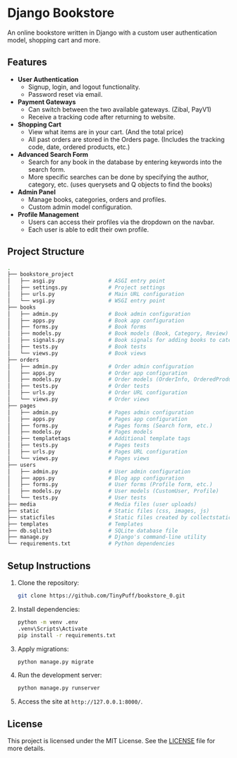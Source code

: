 # Django Bookstore 

An online bookstore written in Django with a custom user authentication model, shopping cart and more.

## Features

- **User Authentication**
  - Signup, login, and logout functionality.
  - Password reset via email.
- **Payment Gateways**
  - Can switch between the two available gateways. (Zibal, PayV1)
  - Receive a tracking code after returning to website.
- **Shopping Cart**
  - View what items are in your cart. (And the total price)
  - All past orders are stored in the Orders page. (Includes the tracking code, date, ordered products, etc.)
- **Advanced Search Form**
  - Search for any book in the database by entering keywords into the search form.
  - More specific searches can be done by specifying the author, category, etc. (uses querysets and Q objects to find the books)
- **Admin Panel**
  - Manage books, categories, orders and profiles.
  - Custom admin model configuration.
- **Profile Management**
  - Users can access their profiles via the dropdown on the navbar. 
  - Each user is able to edit their own profile.

## Project Structure

```bash
.
├── bookstore_project
│   ├── asgi.py                 # ASGI entry point
│   ├── settings.py             # Project settings
│   ├── urls.py                 # Main URL configuration
│   └── wsgi.py                 # WSGI entry point
├── books
│   ├── admin.py                # Book admin configuration
│   ├── apps.py                 # Book app configuration
│   ├── forms.py                # Book forms
│   ├── models.py               # Book models (Book, Category, Review)
│   ├── signals.py              # Book signals for adding books to categories
│   ├── tests.py                # Book tests
│   └── views.py                # Book views
├── orders
│   ├── admin.py                # Order admin configuration
│   ├── apps.py                 # Order app configuration
│   ├── models.py               # Order models (OrderInfo, OrderedProductsInfo, Cart)
│   ├── tests.py                # Order tests
│   ├── urls.py                 # Order URL configuration
│   └── views.py                # Order views
├── pages
│   ├── admin.py                # Pages admin configuration
│   ├── apps.py                 # Pages app configuration
│   ├── forms.py                # Pages forms (Search form, etc.)
│   ├── models.py               # Pages models
│   ├── templatetags            # Additional template tags
│   ├── tests.py                # Pages tests
│   ├── urls.py                 # Pages URL configuration
│   └── views.py                # Pages views
├── users
│   ├── admin.py                # User admin configuration
│   ├── apps.py                 # Blog app configuration
│   ├── forms.py                # User forms (Profile form, etc.)
│   ├── models.py               # User models (CustomUser, Profile)
│   └── tests.py                # User tests
├── media                       # Media files (user uploads)
├── static                      # Static files (css, images, js)
├── staticfiles                 # Static files created by collectstatic
├── templates                   # Templates
├── db.sqlite3                  # SQLite database file
├── manage.py                   # Django's command-line utility
└── requirements.txt            # Python dependencies
```

## Setup Instructions

1. Clone the repository:

   ```bash
   git clone https://github.com/TinyPuff/bookstore_0.git
   ```

2. Install dependencies:

   ```bash
   python -m venv .env
   .venv\Scripts\Activate
   pip install -r requirements.txt
   ```

3. Apply migrations:

   ```bash
   python manage.py migrate
   ```

4. Run the development server:

   ```bash
   python manage.py runserver
   ```

5. Access the site at `http://127.0.0.1:8000/`.

## License

This project is licensed under the MIT License. See the [LICENSE](LICENSE) file for more details.
